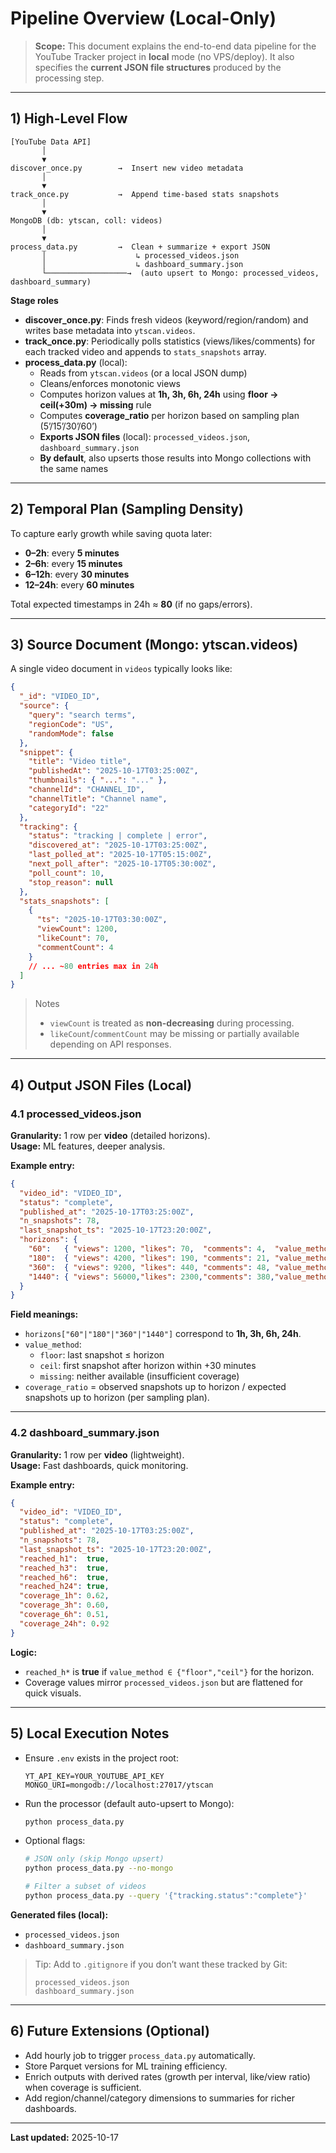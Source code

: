 # Pipeline Overview (Local-Only)

> **Scope:** This document explains the end-to-end data pipeline for the YouTube Tracker project in **local** mode (no VPS/deploy). It also specifies the **current JSON file structures** produced by the processing step.

---

## 1) High-Level Flow

```
[YouTube Data API]
       │
       ▼
discover_once.py        →  Insert new video metadata
       │
       ▼
track_once.py           →  Append time-based stats snapshots
       │
       ▼
MongoDB (db: ytscan, coll: videos)
       │
       ▼
process_data.py         →  Clean + summarize + export JSON
       │                    ↳ processed_videos.json
       │                    ↳ dashboard_summary.json
       └──────────────────→  (auto upsert to Mongo: processed_videos, dashboard_summary)
```

**Stage roles**
- **discover_once.py**: Finds fresh videos (keyword/region/random) and writes base metadata into `ytscan.videos`.
- **track_once.py**: Periodically polls statistics (views/likes/comments) for each tracked video and appends to `stats_snapshots` array.
- **process_data.py** (local):
  - Reads from `ytscan.videos` (or a local JSON dump)
  - Cleans/enforces monotonic views
  - Computes horizon values at **1h, 3h, 6h, 24h** using **floor → ceil(+30m) → missing** rule
  - Computes **coverage_ratio** per horizon based on sampling plan (5’/15’/30’/60’)
  - **Exports JSON files** (local): `processed_videos.json`, `dashboard_summary.json`
  - **By default**, also upserts those results into Mongo collections with the same names

---

## 2) Temporal Plan (Sampling Density)
To capture early growth while saving quota later:
- **0–2h**: every **5 minutes**
- **2–6h**: every **15 minutes**
- **6–12h**: every **30 minutes**
- **12–24h**: every **60 minutes**

Total expected timestamps in 24h ≈ **80** (if no gaps/errors).

---

## 3) Source Document (Mongo: ytscan.videos)

A single video document in `videos` typically looks like:

```json
{
  "_id": "VIDEO_ID",
  "source": {
    "query": "search terms",
    "regionCode": "US",
    "randomMode": false
  },
  "snippet": {
    "title": "Video title",
    "publishedAt": "2025-10-17T03:25:00Z",
    "thumbnails": { "...": "..." },
    "channelId": "CHANNEL_ID",
    "channelTitle": "Channel name",
    "categoryId": "22"
  },
  "tracking": {
    "status": "tracking | complete | error",
    "discovered_at": "2025-10-17T03:25:00Z",
    "last_polled_at": "2025-10-17T05:15:00Z",
    "next_poll_after": "2025-10-17T05:30:00Z",
    "poll_count": 10,
    "stop_reason": null
  },
  "stats_snapshots": [
    {
      "ts": "2025-10-17T03:30:00Z",
      "viewCount": 1200,
      "likeCount": 70,
      "commentCount": 4
    }
    // ... ~80 entries max in 24h
  ]
}
```

> Notes
> - `viewCount` is treated as **non-decreasing** during processing.
> - `likeCount`/`commentCount` may be missing or partially available depending on API responses.

---

## 4) Output JSON Files (Local)

### 4.1 processed_videos.json
**Granularity:** 1 row per **video** (detailed horizons).  
**Usage:** ML features, deeper analysis.

**Example entry:**
```json
{
  "video_id": "VIDEO_ID",
  "status": "complete",
  "published_at": "2025-10-17T03:25:00Z",
  "n_snapshots": 78,
  "last_snapshot_ts": "2025-10-17T23:20:00Z",
  "horizons": {
    "60":   { "views": 1200, "likes": 70,  "comments": 4,  "value_method": "floor", "coverage_ratio": 0.62, "n_expected": 12, "n_available": 8 },
    "180":  { "views": 4200, "likes": 190, "comments": 21, "value_method": "floor", "coverage_ratio": 0.60, "n_expected": 28, "n_available": 17 },
    "360":  { "views": 9200, "likes": 440, "comments": 48, "value_method": "ceil",  "coverage_ratio": 0.51, "n_expected": 44, "n_available": 22 },
    "1440": { "views": 56000,"likes": 2300,"comments": 380,"value_method": "floor", "coverage_ratio": 0.92, "n_expected": 80, "n_available": 74 }
  }
}
```

**Field meanings:**
- `horizons["60"|"180"|"360"|"1440"]` correspond to **1h, 3h, 6h, 24h**.
- `value_method`:
  - `floor`: last snapshot ≤ horizon
  - `ceil`: first snapshot after horizon within +30 minutes
  - `missing`: neither available (insufficient coverage)
- `coverage_ratio` = observed snapshots up to horizon / expected snapshots up to horizon (per sampling plan).

---

### 4.2 dashboard_summary.json
**Granularity:** 1 row per **video** (lightweight).  
**Usage:** Fast dashboards, quick monitoring.

**Example entry:**
```json
{
  "video_id": "VIDEO_ID",
  "status": "complete",
  "published_at": "2025-10-17T03:25:00Z",
  "n_snapshots": 78,
  "last_snapshot_ts": "2025-10-17T23:20:00Z",
  "reached_h1":  true,
  "reached_h3":  true,
  "reached_h6":  true,
  "reached_h24": true,
  "coverage_1h": 0.62,
  "coverage_3h": 0.60,
  "coverage_6h": 0.51,
  "coverage_24h": 0.92
}
```

**Logic:**
- `reached_h*` is **true** if `value_method ∈ {"floor","ceil"}` for the horizon.
- Coverage values mirror `processed_videos.json` but are flattened for quick visuals.

---

## 5) Local Execution Notes

- Ensure `.env` exists in the project root:
  ```env
  YT_API_KEY=YOUR_YOUTUBE_API_KEY
  MONGO_URI=mongodb://localhost:27017/ytscan
  ```
- Run the processor (default auto-upsert to Mongo):
  ```bash
  python process_data.py
  ```
- Optional flags:
  ```bash
  # JSON only (skip Mongo upsert)
  python process_data.py --no-mongo

  # Filter a subset of videos
  python process_data.py --query '{"tracking.status":"complete"}'
  ```

**Generated files (local):**
- `processed_videos.json`
- `dashboard_summary.json`

> Tip: Add to `.gitignore` if you don’t want these tracked by Git:
> ```
> processed_videos.json
> dashboard_summary.json
> ```

---

## 6) Future Extensions (Optional)
- Add hourly job to trigger `process_data.py` automatically.
- Store Parquet versions for ML training efficiency.
- Enrich outputs with derived rates (growth per interval, like/view ratio) when coverage is sufficient.
- Add region/channel/category dimensions to summaries for richer dashboards.

---

**Last updated:** 2025-10-17
